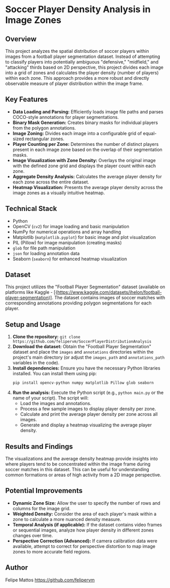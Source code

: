 # Soccer Player Density Analysis in Image Zones

## Overview

This project analyzes the spatial distribution of soccer players within images from a football player segmentation dataset. Instead of attempting to classify players into potentially ambiguous "defensive," "midfield," and "attacking" thirds based on 2D perspective, this project divides each image into a grid of zones and calculates the player density (number of players) within each zone. This approach provides a more robust and directly observable measure of player distribution within the image frame.

## Key Features

* **Data Loading and Parsing:** Efficiently loads image file paths and parses COCO-style annotations for player segmentations.
* **Binary Mask Generation:** Creates binary masks for individual players from the polygon annotations.
* **Image Zoning:** Divides each image into a configurable grid of equal-sized rectangular zones.
* **Player Counting per Zone:** Determines the number of distinct players present in each image zone based on the overlap of their segmentation masks.
* **Image Visualization with Zone Density:** Overlays the original image with the defined zone grid and displays the player count within each zone.
* **Aggregate Density Analysis:** Calculates the average player density for each zone across the entire dataset.
* **Heatmap Visualization:** Presents the average player density across the image zones as a visually intuitive heatmap.

## Technical Stack

* Python
* OpenCV (`cv2`) for image loading and basic manipulation
* NumPy for numerical operations and array handling
* Matplotlib (`matplotlib.pyplot`) for basic image and plot visualization
* PIL (Pillow) for image manipulation (creating masks)
* `glob` for file path manipulation
* `json` for loading annotation data
* Seaborn (`seaborn`) for enhanced heatmap visualization

## Dataset

This project utilizes the "Football Player Segmentation" dataset (available on platforms like Kaggle - [{https://www.kaggle.com/datasets/ihelon/football-player-segmentation)]. The dataset contains images of soccer matches with corresponding annotations providing polygon segmentations for each player.

## Setup and Usage

1.  **Clone the repository:** `git clone https://github.com/felipervm/SoccerPlayerDistributionAnalysis`
2.  **Download the dataset:** Obtain the "Football Player Segmentation" dataset and place the `images` and `annotations` directories within the project's main directory (or adjust the `images_path` and `annotations_path` variables in the code).
3.  **Install dependencies:** Ensure you have the necessary Python libraries installed. You can install them using pip:
    ```bash
    pip install opencv-python numpy matplotlib Pillow glob seaborn
    ```
4.  **Run the analysis:** Execute the Python script (e.g., `python main.py` or the name of your script). The script will:
    * Load the images and annotations.
    * Process a few sample images to display player density per zone.
    * Calculate and print the average player density per zone across all images.
    * Generate and display a heatmap visualizing the average player density.

## Results and Findings

The visualizations and the average density heatmap provide insights into where players tend to be concentrated within the image frame during soccer matches in this dataset. This can be useful for understanding common formations or areas of high activity from a 2D image perspective.

## Potential Improvements

* **Dynamic Zone Size:** Allow the user to specify the number of rows and columns for the image grid.
* **Weighted Density:** Consider the area of each player's mask within a zone to calculate a more nuanced density measure.
* **Temporal Analysis (if applicable):** If the dataset contains video frames or sequential images, analyze how player density in different zones changes over time.
* **Perspective Correction (Advanced):** If camera calibration data were available, attempt to correct for perspective distortion to map image zones to more accurate field regions.

## Author

Felipe Mattos 
https://github.com/felipervm
